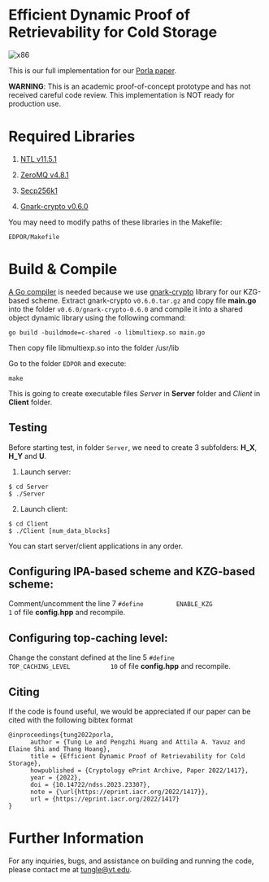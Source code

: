 # Efficient Dynamic Proof of Retrievability for Cold Storage
![x86](https://github.com/vt-asaplab/porla/blob/main/Utils/workflows/x86/badge.svg)

This is our full implementation for our [Porla paper](https://eprint.iacr.org/2022/1417). 

**WARNING**: This is an academic proof-of-concept prototype and has not received careful code review. This implementation is NOT ready for production use.

# Required Libraries

1. [NTL v11.5.1](http://www.shoup.net/ntl/download.html)

2. [ZeroMQ v4.8.1](https://github.com/zeromq/cppzmq/releases/tag/v4.8.1)

3. [Secp256k1](https://github.com/bitcoin-core/secp256k1/tree/423b6d19d373f1224fd671a982584d7e7900bc93)

4. [Gnark-crypto v0.6.0](https://github.com/ConsenSys/gnark-crypto/releases/tag/v0.6.0)

You may need to modify paths of these libraries in the Makefile:

```
EDPOR/Makefile
```

# Build & Compile
[A Go compiler](https://go.dev/doc/install) is needed because we use [gnark-crypto](https://github.com/ConsenSys/gnark-crypto) library for our KZG-based scheme. Extract gnark-crypto ``v0.6.0.tar.gz`` and copy file **main.go** into the folder ``v0.6.0/gnark-crypto-0.6.0`` and compile it into a shared object dynamic library using the following command:  
```
go build -buildmode=c-shared -o libmultiexp.so main.go
```

Then copy file libmultiexp.so into the folder /usr/lib 

Go to the folder ``EDPOR`` and execute:
``` 
make
```
This is going to create executable files *Server* in **Server** folder and *Client* in **Client** folder.

## Testing

Before starting test, in folder ``Server``, we need to create 3 subfolders: **H_X**, **H_Y** and **U**. 

1. Launch server:
```
$ cd Server
$ ./Server
```
2. Launch client:
```
$ cd Client
$ ./Client [num_data_blocks]
```
You can start server/client applications in any order.

## Configuring IPA-based scheme and KZG-based scheme:
Comment/uncomment the line 7 ``#define         ENABLE_KZG                  1`` of file **config.hpp** and recompile.

## Configuring top-caching level:
Change the constant defined at the line 5 ``#define         TOP_CACHING_LEVEL           10`` of file **config.hpp** and recompile. 

## Citing

If the code is found useful, we would be appreciated if our paper can be cited with the following bibtex format 

```
@inproceedings{tung2022porla,
      author = {Tung Le and Pengzhi Huang and Attila A. Yavuz and Elaine Shi and Thang Hoang},
      title = {Efficient Dynamic Proof of Retrievability for Cold Storage},
      howpublished = {Cryptology ePrint Archive, Paper 2022/1417},
      year = {2022},
      doi = {10.14722/ndss.2023.23307},
      note = {\url{https://eprint.iacr.org/2022/1417}},
      url = {https://eprint.iacr.org/2022/1417}
}
```


# Further Information
For any inquiries, bugs, and assistance on building and running the code, please contact me at [tungle@vt.edu](mailto:tungle@vt.edu?Subject=[PORLA]%20Inquiry).

